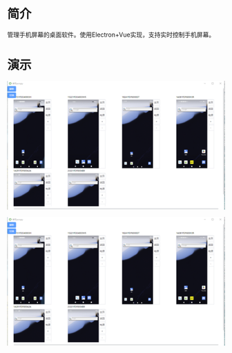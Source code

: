 # 简介

管理手机屏幕的桌面软件。使用Electron+Vue实现，支持实时控制手机屏幕。

# 演示

![](.\img\1.png)

![首页](https://github.com/fzhzx/AndroidScreen/blob/master/img/1.png)